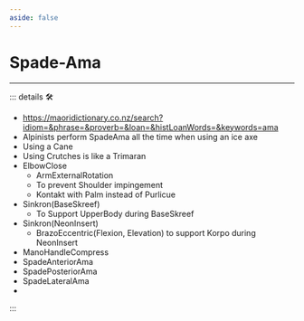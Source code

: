 ```yaml
---
aside: false
---
```

# Spade-Ama

---

<!-- =================================================== -->
<!-- =================================================== -->
<!-- =================================================== -->
<!-- =================================================== -->
<!-- =================================================== -->
::: details 🛠

- <https://maoridictionary.co.nz/search?idiom=&phrase=&proverb=&loan=&histLoanWords=&keywords=ama>
- Alpinists perform SpadeAma all the time when using an ice axe
- Using a Cane
- Using Crutches is like a Trimaran
- ElbowClose
    - ArmExternalRotation
    - To prevent Shoulder impingement
    - Kontakt with Palm instead of Purlicue
- Sinkron(BaseSkreef)
    - To Support UpperBody during BaseSkreef
- Sinkron(NeonInsert)
    - BrazoEccentric(Flexion, Elevation) to support Korpo during NeonInsert
- ManoHandleCompress
- SpadeAnteriorAma
- SpadePosteriorAma
- SpadeLateralAma
-

:::

